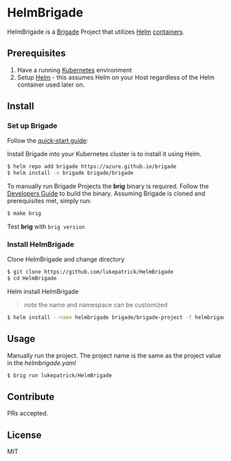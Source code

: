 # HelmBrigade


HelmBrigade is a [Brigade](https://github.com/Azure/brigade) Project that utilizes [Helm](https://github.com/kubernetes/helm) [containers](https://hub.docker.com/r/lachlanevenson/k8s-helm/). 

## Prerequisites

1. Have a running [Kubernetes](https://kubernetes.io/docs/setup/) environment
2. Setup [Helm](https://github.com/kubernetes/helm) - this assumes Helm on your Host regardless of the Helm container used later on. 

## Install

### Set up Brigade

Follow the [quick-start guide](https://github.com/Azure/brigade#quickstart):

Install Brigade into your Kubernetes cluster is to install it using Helm.

```bash
$ helm repo add brigade https://azure.github.io/brigade
$ helm install -n brigade brigade/brigade
```

To manually run Brigade Projects the **brig** binary is required. Follow the
[Developers Guide](https://github.com/Azure/brigade/blob/master/docs/topics/developers.md)
to build the binary. Assuming Brigade is cloned and prerequisites met, simply run:
```bash
$ make brig
```
Test **brig** with `brig version`

### Install HelmBrigade

Clone HelmBrigade and change directory
```bash
$ git clone https://github.com/lukepatrick/HelmBrigade
$ cd HelmBrigade
```
Helm install HelmBrigade
> note the name and namespace can be customized
```bash
$ helm install --name helmbrigade brigade/brigade-project -f helmbrigade.yaml
```


## Usage

Manually run the project. The project name is the same as the project value in
the *helmbrigade.yaml*
```bash
$ brig run lukepatrick/HelmBrigade
```


## Contribute

PRs accepted.

## License

MIT